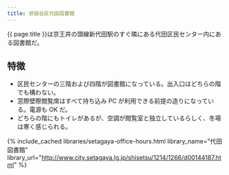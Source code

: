 ```yaml
---
title: 世田谷区代田図書館
---
```


{{ page.title }}は京王井の頭線新代田駅のすぐ隣にある代田区民センター内にある図書館だ。

## 特徴

* 区民センターの三階および四階が図書館になっている。出入口はどちらの階でも構わない。
* 窓際壁際閲覧席はすべて持ち込み PC が利用できる前提の造りになっている。電源も OK だ。
* どちらの階にもトイレがあるが、空調が閲覧室と独立しているらしく、冬場は寒く感じられる。

{% include_cached libraries/setagaya-office-hours.html
    library_name="代田図書館"
    library_url="http://www.city.setagaya.lg.jp/shisetsu/1214/1266/d00144187.html" %}
